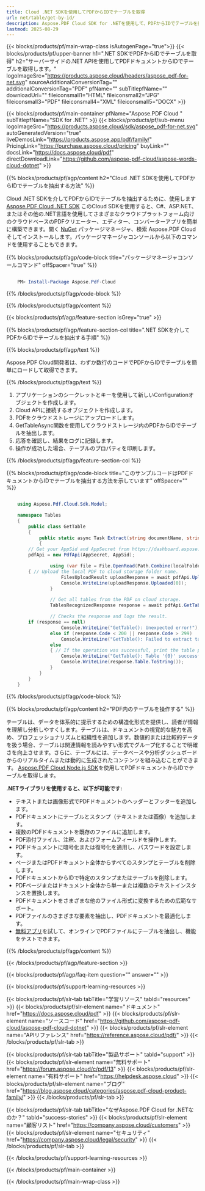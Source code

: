 ```yaml
---
title: Cloud .NET SDKを使用してPDFからIDでテーブルを取得
url: net/table/get-by-id/
description: Aspose.PDF Cloud SDK for .NETを使用して、PDFからIDでテーブルを抽出します。テーブルIDを使用してドキュメントからテーブルを抽出します。
lastmod: 2025-08-29
---
```


{{< blocks/products/pf/main-wrap-class isAutogenPage="true">}}
{{< blocks/products/pf/upper-banner h1=".NET SDKでPDFからIDでテーブルを取得" h2="サーバーサイドの.NET APIを使用してPDFドキュメントからIDでテーブルを取得します。" logoImageSrc="https://products.aspose.cloud/headers/aspose_pdf-for-net.svg" sourceAdditionalConversionTag="" additionalConversionTag="PDF" pfName="" subTitlepfName="" downloadUrl="" fileiconsmall1="HTML" fileiconsmall2="JPG" fileiconsmall3="PDF" fileiconsmall4="XML" fileiconsmall5="DOCX" >}}

{{< blocks/products/pf/main-container pfName="Aspose.PDF Cloud " subTitlepfName="SDK for .NET" >}}
{{< blocks/products/pf/sub-menu logoImageSrc="https://products.aspose.cloud/sdk/aspose_pdf-for-net.svg"
autoGeneratedVersion="true"
liveDemosLink="https://products.aspose.app/pdf/family/" PricingLink="https://purchase.aspose.cloud/pricing" buyLink="" docsLink="https://docs.aspose.cloud/pdf"  directDownloadLink="https://github.com/aspose-pdf-cloud/aspose-words-cloud-dotnet" >}}

{{% blocks/products/pf/agp/content h2="Cloud .NET SDKを使用してPDFからIDでテーブルを抽出する方法" %}}

Cloud .NET SDKを介してPDFからIDでテーブルを抽出するために、使用します
[Aspose.PDF Cloud .NET SDK](https://products.aspose.cloud/pdf/net/)
このCloud SDKを使用すると、C#、ASP.NET、またはその他の.NET言語を使用してさまざまなクラウドプラットフォーム向けのクラウドベースのPDFクリエーター、エディター、コンバーターアプリを簡単に構築できます。開く
[NuGet](https://www.nuget.org/packages/Aspose.Pdf-Cloud)
パッケージマネージャ、検索
Aspose.PDF Cloud
そしてインストールします。パッケージマネージャコンソールから以下のコマンドを使用することもできます。

{{% blocks/products/pf/agp/code-block title="パッケージマネージャコンソールコマンド" offSpacer="true" %}}

```powershell

    PM> Install-Package Aspose.Pdf-Cloud

```

{{% /blocks/products/pf/agp/code-block %}}

{{% /blocks/products/pf/agp/content %}}

{{< blocks/products/pf/agp/feature-section isGrey="true" >}}

{{% blocks/products/pf/agp/feature-section-col title=".NET SDKを介してPDFからIDでテーブルを抽出する手順" %}}

{{% blocks/products/pf/agp/text %}}

Aspose.PDF Cloud開発者は、わずか数行のコードでPDFからIDでテーブルを簡単にロードして取得できます。

{{% /blocks/products/pf/agp/text %}}

1. アプリケーションのシークレットとキーを使用して新しいConfigurationオブジェクトを作成します。
1. Cloud APIに接続するオブジェクトを作成します。
1. PDFをクラウドストレージにアップロードします。
1. GetTableAsync関数を使用してクラウドストレージ内のPDFからIDでテーブルを抽出します。
1. 応答を確認し、結果をログに記録します。
1. 操作が成功した場合、テーブルのプロパティを印刷します。

{{% /blocks/products/pf/agp/feature-section-col %}}

{{% blocks/products/pf/agp/code-block title="このサンプルコードはPDFドキュメントからIDでテーブルを抽出する方法を示しています" offSpacer="" %}}

```cs

    using Aspose.Pdf.Cloud.Sdk.Model;

    namespace Tables
    {
        public class GetTable
        {
            public static async Task Extract(string documentName, string tableId, string remoteFolder)
            {
		// Get your AppSid and AppSecret from https://dashboard.aspose.cloud (free registration required). 
		pdfApi = new PdfApi(AppSecret, AppSid);

                using (var file = File.OpenRead(Path.Combine(localFolder, documentName)))
		{ // Upload the local PDF to cloud storage folder name.
                    FilesUploadResult uploadResponse = await pdfApi.UploadFileAsync(Path.Combine(remoteFolder, documentName), documentName);
                    Console.WriteLine(uploadResponse.Uploaded[0]);
                }

                // Get all tables from the PDF on cloud storage.
                TablesRecognizedResponse response = await pdfApi.GetTableAsync(documentName, tableId, folder: remoteFolder);

                // Checks the response and logs the result.
		if (response == null)
                    Console.WriteLine("GetTable(): Unexpected error!");
                else if (response.Code < 200 || response.Code > 299)
                    Console.WriteLine("GetTable(): Failed to extract table from the document.");
                else
                { // If the operation was successful, print the table properties or make some other actions
                    Console.WriteLine("GetTable(): Table '{0}' successfully received from the document '{1}.", tableId, documentName);
                    Console.WriteLine(response.Table.ToString());
                }
            }
        }
    }

```

{{% /blocks/products/pf/agp/code-block %}}

{{% blocks/products/pf/agp/content h2="PDF内のテーブルを操作する" %}}

テーブルは、データを体系的に提示するための構造化形式を提供し、読者が情報を理解し分析しやすくします。テーブルは、ドキュメントの視覚的な魅力を高め、プロフェッショナリズムと組織性を追加します。数値的または比較的データを扱う場合、テーブルは関連情報を読みやすい形式でグループ化することで明確さを向上させます。さらに、テーブルには、データベースや分析ダッシュボードからのリアルタイムまたは動的に生成されたコンテンツを組み込むことができます。
[Aspose.PDF Cloud Node.js SDK](https://products.aspose.cloud/pdf/net/)を使用してPDFドキュメントからIDでテーブルを取得します。

**.NETライブラリを使用すると、以下が可能です:**

+ テキストまたは画像形式でPDFドキュメントのヘッダーとフッターを追加します。
+ PDFドキュメントにテーブルとスタンプ（テキストまたは画像）を追加します。
+ 複数のPDFドキュメントを既存のファイルに追加します。
+ PDF添付ファイル、注釈、およびフォームフィールドを操作します。
+ PDFドキュメントに暗号化または復号化を適用し、パスワードを設定します。
+ ページまたはPDFドキュメント全体からすべてのスタンプとテーブルを削除します。
+ PDFドキュメントからIDで特定のスタンプまたはテーブルを削除します。
+ PDFページまたはドキュメント全体から単一または複数のテキストインスタンスを置換します。
+ PDFドキュメントをさまざまな他のファイル形式に変換するための広範なサポート。
+ PDFファイルのさまざまな要素を抽出し、PDFドキュメントを最適化します。
+ [無料アプリ](https://products.aspose.app/pdf/table-extraction)を試して、オンラインでPDFファイルにテーブルを抽出し、機能をテストできます。

{{% /blocks/products/pf/agp/content %}}

{{< /blocks/products/pf/agp/feature-section >}}

{{< blocks/products/pf/agp/faq-item question="" answer="" >}}

{{< blocks/products/pf/support-learning-resources >}}

{{< blocks/products/pf/slr-tab tabTitle="学習リソース" tabId="resources" >}}
{{< blocks/products/pf/slr-element name="ドキュメント" href="https://docs.aspose.cloud/pdf" >}}
{{< blocks/products/pf/slr-element name="ソースコード" href="https://github.com/aspose-pdf-cloud/aspose-pdf-cloud-dotnet" >}}
{{< blocks/products/pf/slr-element name="APIリファレンス" href="https://reference.aspose.cloud/pdf/" >}}
{{< /blocks/products/pf/slr-tab >}}

{{< blocks/products/pf/slr-tab tabTitle="製品サポート" tabId="support" >}}
{{< blocks/products/pf/slr-element name="無料サポート" href="https://forum.aspose.cloud/c/pdf/13" >}}
{{< blocks/products/pf/slr-element name="有料サポート" href="https://helpdesk.aspose.cloud" >}}
{{< blocks/products/pf/slr-element name="ブログ" href="https://blog.aspose.cloud/categories/aspose.pdf-cloud-product-family/" >}}
{{< /blocks/products/pf/slr-tab >}}

{{< blocks/products/pf/slr-tab tabTitle="なぜAspose.PDF Cloud for .NETなのか？" tabId="success-stories" >}}
{{< blocks/products/pf/slr-element name="顧客リスト" href="https://company.aspose.cloud/customers" >}}
{{< blocks/products/pf/slr-element name="セキュリティ" href="https://company.aspose.cloud/legal/security" >}}
{{< /blocks/products/pf/slr-tab >}}

{{< /blocks/products/pf/support-learning-resources >}}

{{< /blocks/products/pf/main-container >}}

{{< /blocks/products/pf/main-wrap-class >}}


